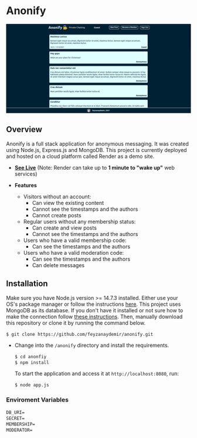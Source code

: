 # Anonify

![Preview](preview.png)

## Overview

Anonify is a full stack application for anonymous messaging. It was created using Node.js, Express.js and MongoDB. This project is currently deployed and hosted on a cloud platform called Render as a demo site.

- [**See Live**](https://anonify.onrender.com) (Note: Render can take up to **1 minute to "wake up"** web services)

- **Features**
  - Visitors without an account:
    - Can view the existing content
    - Cannot see the timestamps and the authors
    - Cannot create posts
  - Regular users without any membership status:
    - Can create and view posts
    - Cannot see the timestamps and the authors
  - Users who have a valid membership code:
    - Can see the timestamps and the authors
  - Users who have a valid moderation code:
    - Can see the timestamps and the authors
    - Can delete messages

## Installation

Make sure you have Node.js version >= 14.7.3 installed. Either use your OS's package manager or follow the instructions [here](https://nodejs.org/en/). This project uses MongoDB as its database. If you don't have it installed or not sure how to make the connection follow [these instructions](https://docs.mongodb.com/manual/installation/#mongodb-community-edition). Then, manually download this repository or clone it by running the command below.

```
$ git clone https://github.com/feyzanaydemir/anonify.git
```

- Change into the `/anonify` directory and install the requirements.

  ```
  $ cd anonfiy
  $ npm install
  ```

  To start the application and access it at `http://localhost:8080`, run:

  ```
  $ node app.js
  ```

### Enviroment Variables

```
DB_URI=
SECRET=
MEMBERSHIP=
MODERATOR=
```

